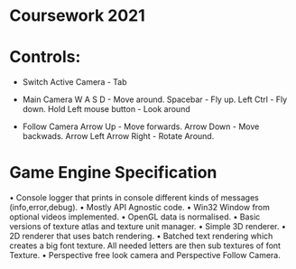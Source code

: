 # Coursework 2021

# Controls:
- Switch Active Camera - Tab

- Main Camera
W A S D - Move around.
Spacebar - Fly up.
Left Ctrl - Fly down.
Hold Left mouse button - Look around

- Follow Camera 
Arrow Up - Move forwards.
Arrow Down - Move backwads.
Arrow Left Arrow Right - Rotate Around.

# Game Engine Specification
•	Console logger that prints in console different kinds of messages (info,error,debug).
•	Mostly API Agnostic code.
•	Win32 Window from optional videos implemented.
•	OpenGL data is normalised.
•	Basic versions of texture atlas and texture unit manager.
•	Simple 3D renderer.
•	2D renderer that uses batch rendering.
•	Batched text rendering which creates a big font texture. All needed letters are then sub textures of font Texture.
•	Perspective free look camera and Perspective Follow Camera.

